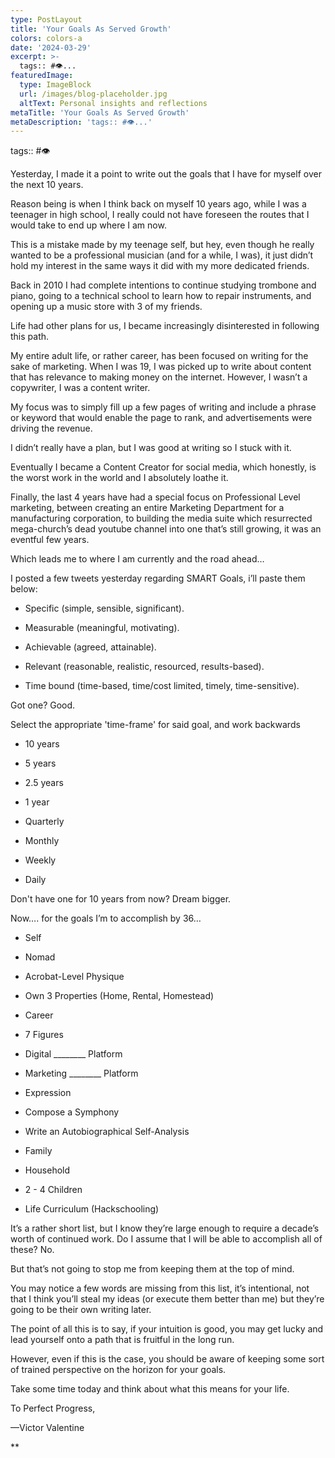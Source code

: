 ```yaml
---
type: PostLayout
title: 'Your Goals As Served Growth'
colors: colors-a
date: '2024-03-29'
excerpt: >-
  tags:: #👁...
featuredImage:
  type: ImageBlock
  url: /images/blog-placeholder.jpg
  altText: Personal insights and reflections
metaTitle: 'Your Goals As Served Growth'
metaDescription: 'tags:: #👁...'
---
```


tags:: #👁

Yesterday, I made it a point to write out the goals that I have for myself over the next 10 years. 

  

Reason being is when I think back on myself 10 years ago, while I was a teenager in high school, I really could not have foreseen the routes that I would take to end up where I am now.

  

This is a mistake made by my teenage self, but hey, even though he really wanted to be a professional musician (and for a while, I was), it just didn’t hold my interest in the same ways it did with my more dedicated friends.

  

Back in 2010 I had complete intentions to continue studying trombone and piano, going to a technical school to learn how to repair instruments, and opening up a music store with 3 of my friends.

  

Life had other plans for us, I became increasingly disinterested in following this path.

  

My entire adult life, or rather career, has been focused on writing for the sake of marketing. When I was 19, I was picked up to write about content that has relevance to making money on the internet. However, I wasn’t a copywriter, I was a content writer.

  

My focus was to simply fill up a few pages of writing and include a phrase or keyword that would enable the page to rank, and advertisements were driving the revenue.

  

I didn’t really have a plan, but I was good at writing so I stuck with it.

  

Eventually I became a Content Creator for social media, which honestly, is the worst work in the world and I absolutely loathe it.

  

Finally, the last 4 years have had a special focus on Professional Level marketing, between creating an entire Marketing Department for a manufacturing corporation, to building the media suite which resurrected mega-church’s dead youtube channel into one that’s still growing, it was an eventful few years.

  

Which leads me to where I am currently and the road ahead…

  

I posted a few tweets yesterday regarding SMART Goals, i’ll paste them below:

  

-   Specific (simple, sensible, significant).
    
-   Measurable (meaningful, motivating).
    
-   Achievable (agreed, attainable).
    
-   Relevant (reasonable, realistic, resourced, results-based).
    
-   Time bound (time-based, time/cost limited, timely, time-sensitive).
    

  

Got one? Good.

  

Select the appropriate 'time-frame' for said goal, and work backwards

  

-   10 years
    
-   5 years
    
-   2.5 years
    
-   1 year
    
-   Quarterly
    
-   Monthly
    
-   Weekly
    
-   Daily
    

  

Don't have one for 10 years from now? Dream bigger.

  

Now…. for the goals I’m to accomplish by 36…

  

-   Self
    

-   Nomad
    
-   Acrobat-Level Physique
    
-   Own 3 Properties (Home, Rental, Homestead)
    

-   Career
    

-   7 Figures
    
-   Digital ________ Platform
    
-   Marketing ________ Platform
    

-   Expression
    

-   Compose a Symphony
    
-   Write an Autobiographical Self-Analysis
    

-   Family
    

-   Household
    
-   2 - 4 Children
    
-   Life Curriculum (Hackschooling)
    

  

It’s a rather short list, but I know they’re large enough to require a decade’s worth of continued work. Do I assume that I will be able to accomplish all of these? No.

  

But that’s not going to stop me from keeping them at the top of mind.

  

You may notice a few words are missing from this list, it’s intentional, not that I think you’ll steal my ideas (or execute them better than me) but they’re going to be their own writing later.

  

The point of all this is to say, if your intuition is good, you may get lucky and lead yourself onto a path that is fruitful in the long run.

  

However, even if this is the case, you should be aware of keeping some sort of trained perspective on the horizon for your goals.

  

Take some time today and think about what this means for your life.

  
  

To Perfect Progress,

  

—Victor Valentine

**